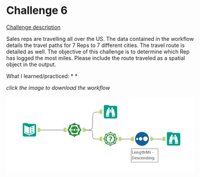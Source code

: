 # Challenge 6

[Challenge description](https://community.alteryx.com/t5/Weekly-Challenges/Challenge-1-Join-to-Range/m-p/36621/highlight/true#M25)

Sales reps are travelling all over the US. The data contained in the workflow details the travel paths for 7 Reps to 7 different cities. The travel route is detailed as well. The objective of this challenge is to determine which Rep has logged the most miles. Please include the route traveled as a spatial object in the output.

What I learned/practiced:
* 
* 

<i>click the image to download the workflow</i><br>
<br>
<a href="challenge_6_solution.yxzp">
<img src="Alteryx Challenge 6.png" alt="Alteryx workflow">
</a>

